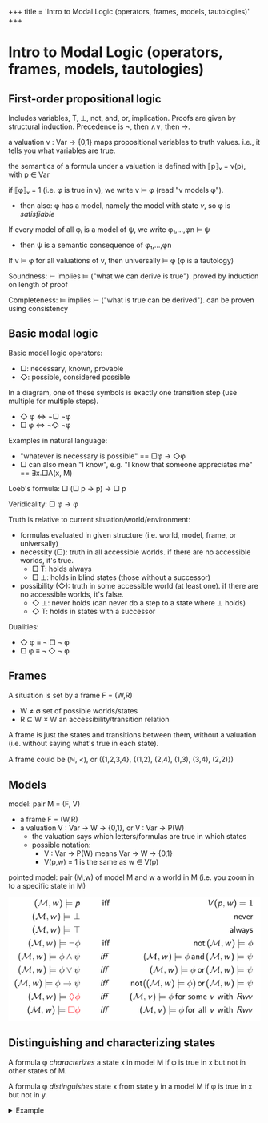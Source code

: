 +++
title = 'Intro to Modal Logic (operators, frames, models, tautologies)'
+++

# Intro to Modal Logic (operators, frames, models, tautologies)
## First-order propositional logic
Includes variables, T, ⊥, not, and, or, implication.
Proofs are given by structural induction.
Precedence is ¬, then ∧∨, then →.

a valuation v : Var → {0,1} maps propositional variables to truth values.
i.e., it tells you what variables are true.

the semantics of a formula under a valuation is defined with ⟦p⟧ᵥ = v(p), with p ∈ Var

if ⟦φ⟧ᵥ = 1 (i.e. φ is true in v), we write v ⊨ φ (read "v models φ").
- then also: φ has a model, namely the model with state _v_, so φ is _satisfiable_

If every model of all φᵢ is a model of ψ, we write φ₁,...,φn ⊨ ψ
- then ψ is a semantic consequence of φ₁,...,φn

If v ⊨ φ for all valuations of v, then universally ⊨ φ (φ is a tautology)

Soundness: ⊢ implies ⊨ ("what we can derive is true"). proved by induction on length of proof

Completeness: ⊨ implies ⊢ ("what is true can be derived"). can be proven using consistency

## Basic modal logic
Basic model logic operators:
- □: necessary, known, provable
- ◇: possible, considered possible

In a diagram, one of these symbols is exactly one transition step (use multiple for multiple steps).

- ◇ φ ⇔ ¬□ ¬φ
- □ φ ⇔ ¬◇ ¬φ

Examples in natural language:
- "whatever is necessary is possible" == □φ → ◇φ
- □ can also mean "I know", e.g. "I know that someone appreciates me" == ∃x.□A(x, M)

Loeb's formula: □ (□ p → p) → □ p

Veridicality: □ φ → φ

Truth is relative to current situation/world/environment:
- formulas evaluated in given structure (i.e. world, model, frame, or universally)
- necessity (□): truth in all accessible worlds. if there are no accessible worlds, it's true.
    - □ T: holds always
    - □ ⊥: holds in blind states (those without a successor)
- possibility (◇): truth in some accessible world (at least one). if there are no accessible worlds, it's false.
    - ◇ ⊥: never holds (can never do a step to a state where ⊥ holds)
    - ◇ T: holds in states with a successor

Dualities:
- ◇ φ ≡ ¬ □ ¬ φ
- □ φ ≡ ¬ ◇ ¬ φ

## Frames
A situation is set by a frame F = (W,R)
- W ≠ ∅ set of possible worlds/states
- R ⊆ W × W an accessibility/transition relation

A frame is just the states and transitions between them, without a valuation (i.e. without saying what's true in each state).

A frame could be (ℕ, <), or ({1,2,3,4}, {(1,2), (2,4), (1,3), (3,4), (2,2)})

## Models
model: pair M = (F, V)
- a frame F = (W,R)
- a valuation V : Var → W → {0,1}, or V : Var → P(W)
    - the valuation says which letters/formulas are true in which states
    - possible notation:
        - V : Var → P(W) means Var → W → {0,1}
        - V(p,w) = 1 is the same as w ∈ V(p)


pointed model: pair (M,w) of model M and w a world in M (i.e. you zoom in to a specific state in M)

![Local truth definitions](local-truth-definitions.png)


## Distinguishing and characterizing states
A formula φ _characterizes_ a state x in model M if φ is true in x but not in other states of M.

A formula φ _distinguishes_ state x from state y in a model M if φ is true in x but not in y.

<details>
<summary>Example</summary>

![State diagram](example-characterizing.png)

Above:
- the formula 3 ⊨ □ ⊥ characterizes state 3
- the formula 2 ⊨ ◇ □ ⊥ characterizes state 2

</details>
